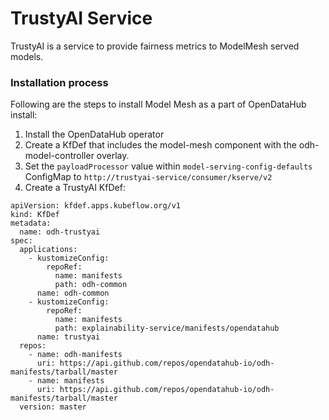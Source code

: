 # TrustyAI Service

TrustyAI is a service to provide fairness metrics to ModelMesh served models.


### Installation process

Following are the steps to install Model Mesh as a part of OpenDataHub install:

1. Install the OpenDataHub operator
2. Create a KfDef that includes the model-mesh component with the odh-model-controller overlay.
3. Set the `payloadProcessor` value within `model-serving-config-defaults` ConfigMap
to `http://trustyai-service/consumer/kserve/v2`
4. Create a TrustyAI KfDef:
```
apiVersion: kfdef.apps.kubeflow.org/v1
kind: KfDef
metadata:
  name: odh-trustyai
spec:
  applications:
    - kustomizeConfig:
        repoRef:
          name: manifests
          path: odh-common
      name: odh-common
    - kustomizeConfig:
        repoRef:
          name: manifests
          path: explainability-service/manifests/opendatahub
      name: trustyai
  repos:
    - name: odh-manifests
      uri: https://api.github.com/repos/opendatahub-io/odh-manifests/tarball/master
    - name: manifests
      uri: https://api.github.com/repos/opendatahub-io/odh-manifests/tarball/master
  version: master

```

